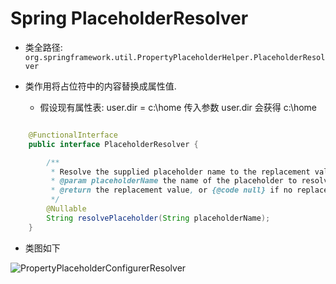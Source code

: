 # Spring PlaceholderResolver

- 类全路径: `org.springframework.util.PropertyPlaceholderHelper.PlaceholderResolver`

- 类作用将占位符中的内容替换成属性值.
  - 假设现有属性表: user.dir = c:\home
    传入参数 user.dir 会获得 c:\home

```java

	@FunctionalInterface
	public interface PlaceholderResolver {

		/**
		 * Resolve the supplied placeholder name to the replacement value.
		 * @param placeholderName the name of the placeholder to resolve
		 * @return the replacement value, or {@code null} if no replacement is to be made
		 */
		@Nullable
		String resolvePlaceholder(String placeholderName);
	}

```

- 类图如下

![PropertyPlaceholderConfigurerResolver](https://fastly.jsdelivr.net/gh/doocs/source-code-hunter@main/images/spring/PropertyPlaceholderConfigurerResolver.png)
